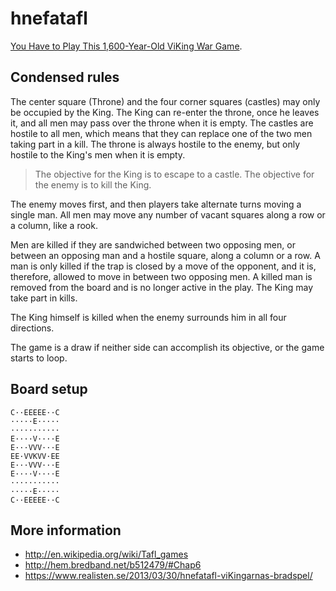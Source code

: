 
hnefatafl
=========

[You Have to Play This 1,600-Year-Old ViKing War Game](https://medium.com/war-is-boring/cef088ae4e2d).



Condensed rules
-----------------

The center square (Throne) and the four corner squares (castles) may only be occupied by the King. 
The King can re-enter the throne, once he leaves it, and all men may pass over the throne when it is empty. 
The castles are hostile to all men, which means that they can replace one of the two men taking part in a kill. 
The throne is always hostile to the enemy, but only hostile to the King's men when it is empty. 

> The objective for the King is to escape to a castle. 
> The objective for the enemy is to kill the King. 

The enemy moves first, and then players take alternate turns moving a single man. 
All men may move any number of vacant squares along a row or a column, like a rook. 

Men are killed if they are sandwiched between two opposing men, or between an opposing man and a hostile square, along a column or a row. 
A man is only killed if the trap is closed by a move of the opponent, and it is, therefore, allowed to move in between two opposing men. 
A killed man is removed from the board and is no longer active in the play. 
The King may take part in kills.

The King himself is killed when the enemy surrounds him in all four directions. 

The game is a draw if neither side can accomplish its objective, or the game starts to loop.


Board setup
-----------------

    C··EEEEE··C
    ·····E·····
    ···········
    E····V····E
    E···VVV···E
    EE·VVKVV·EE
    E···VVV···E
    E····V····E
    ···········
    ·····E·····
    C··EEEEE··C



More information
-----------------

+ <http://en.wikipedia.org/wiki/Tafl_games>
+ <http://hem.bredband.net/b512479/#Chap6>
+ <https://www.realisten.se/2013/03/30/hnefatafl-viKingarnas-bradspel/>
